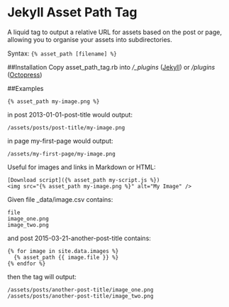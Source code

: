 Jekyll Asset Path Tag
=====================

A liquid tag to output a relative URL for assets based on the post or page, allowing you to organise your assets into subdirectories.

Syntax: `{% asset_path [filename] %}`

##Installation
Copy asset_path_tag.rb into */_plugins* ([Jekyll][j]) or */plugins* ([Octopress][o])

##Examples

```
{% asset_path my-image.png %}
```
in post 2013-01-01-post-title would output:
```
/assets/posts/post-title/my-image.png
```
in page my-first-page would output:
```
/assets/my-first-page/my-image.png
```

Useful for images and links in Markdown or HTML:
```
[Download script]({% asset_path my-script.js %})
<img src="{% asset_path my-image.png %}" alt="My Image" />
```

Given file _data/image.csv contains:
```csv
file
image_one.png
image_two.png
```
and post 2015-03-21-another-post-title contains:
```liquid
{% for image in site.data.images %}
  {% asset_path {{ image.file }} %}
{% endfor %}
```
then the tag will output:
```text
/assets/posts/another-post-title/image_one.png
/assets/posts/another-post-title/image_two.png
```

[j]: http://jekyllrb.com/
[o]: http://octopress.org/
